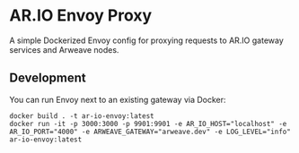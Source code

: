# AR.IO Envoy Proxy

A simple Dockerized Envoy config for proxying requests to AR.IO gateway
services and Arweave nodes.

## Development

You can run Envoy next to an existing gateway via Docker:

```shell
docker build . -t ar-io-envoy:latest
docker run -it -p 3000:3000 -p 9901:9901 -e AR_IO_HOST="localhost" -e AR_IO_PORT="4000" -e ARWEAVE_GATEWAY="arweave.dev" -e LOG_LEVEL="info" ar-io-envoy:latest
```
